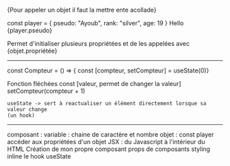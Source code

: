  {Pour appeler un objet il faut la mettre ente acollade}
  
  const player = {
    pseudo: "Ayoub",
    rank: "silver",
    age: 19
  }
  <Text>Hello {player.pseudo}</Text>

   Permet d'initialiser plusieurs propriétées et de les appelées avec {objet.propriétée}
_____________

const Compteur = () => {
    const [compteur, setCompteur] = useState(0)}

Fonction fléchées
    const [valeur, permet de changer la valeur]
                setCompteur(compteur + 1)

    useState -> sert à reactualiser un élément directement lorsque sa valeur change
    (un hook)
_________________________________________________________________________________

composant : <Texte>
variable : chaine de caractère et nombre
objet : const player
accéder aux propriétées d'un objet
JSX : du Javascript à l'intérieur du HTML 
Création de mon propre composant
props de composants
styling inline
le hook useState

